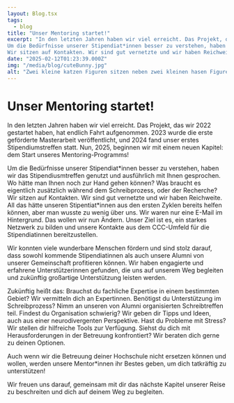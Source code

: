 ```yaml
---
layout: Blog.tsx
tags:
  - blog
title: "Unser Mentoring startet!"
excerpt: "In den letzten Jahren haben wir viel erreicht. Das Projekt, das wir 2022 gestartet haben, hat endlich Fahrt aufgenommen. 2023 wurde die erste geförderte Masterarbeit veröffentlicht, und 2024 fand unser erstes Stipendiumstreffen statt. Nun, 2025, beginnen wir mit einem neuen Kapitel: dem Start unseres Mentoring-Programms!
Um die Bedürfnisse unserer Stipendiat*innen besser zu verstehen, haben wir das Stipendiusmtreffen genutzt und ausführlich mit Ihnen gesprochen. Wo hätte man Ihnen noch zur Hand gehen können? Was braucht es eigentlich zusätzlich während dem Schreibprozess, oder der Recherche?
Wir sitzen auf Kontakten. Wir sind gut vernetzte und wir haben Reichweite. All das hätte unseren Stipentiat*innen aus den ersten Zyklen bereits helfen können, aber man wusste zu wenig über uns. Wir waren nur eine E-Mail im Hintergrund. Das wollen wir nun Ändern. Unser Ziel ist es, ein starkes Netzwerk zu bilden und unsere Kontakte aus dem CCC-Umfeld für die Stipendiatinnen bereitzustellen..."
date: "2025-02-12T01:23:39.000Z"
img: "/media/blog/cuteBunny.jpg"
alt: "Zwei kleine katzen Figuren sitzen neben zwei kleinen hasen Figuren auf einem LED Streifen."
---
```


# Unser Mentoring startet!

In den letzten Jahren haben wir viel erreicht. Das Projekt, das wir 2022 gestartet haben, hat endlich Fahrt aufgenommen. 2023 wurde die erste geförderte Masterarbeit veröffentlicht, und 2024 fand unser erstes Stipendiumstreffen statt. Nun, 2025, beginnen wir mit einem neuen Kapitel: dem Start unseres Mentoring-Programms!

Um die Bedürfnisse unserer Stipendiat\*innen besser zu verstehen, haben wir das Stipendiusmtreffen genutzt und ausführlich mit Ihnen gesprochen. Wo hätte man Ihnen noch zur Hand gehen können? Was braucht es eigentlich zusätzlich während dem Schreibprozess, oder der Recherche?
Wir sitzen auf Kontakten. Wir sind gut vernetzte und wir haben Reichweite. All das hätte unseren Stipentiat\*innen aus den ersten Zyklen bereits helfen können, aber man wusste zu wenig über uns. Wir waren nur eine E-Mail im Hintergrund. Das wollen wir nun Ändern. Unser Ziel ist es, ein starkes Netzwerk zu bilden und unsere Kontakte aus dem CCC-Umfeld für die Stipendiatinnen bereitzustellen.

Wir konnten viele wunderbare Menschen fördern und sind stolz darauf, dass sowohl kommende Stipendiatinnen als auch unsere Alumni von unserer Gemeinschaft profitieren können. Wir haben engagierte und erfahrene Unterstützerinnen gefunden, die uns auf unserem Weg begleiten und zukünftig großartige Unterstützung leisten werden.

Zukünftig heißt das:
Brauchst du fachliche Expertise in einem bestimmten Gebiet? Wir vermitteln dich an Expertinnen. Benötigst du Unterstützung im Schreibprozess? Nimm an unseren von Alumni organisierten Schreibtreffen teil. Findest du Organisation schwierig? Wir geben dir Tipps und Ideen, auch aus einer neurodivergenten Perspektive. Hast du Probleme mit Stress? Wir stellen dir hilfreiche Tools zur Verfügung. Siehst du dich mit Herausforderungen in der Betreuung konfrontiert? Wir beraten dich gerne zu deinen Optionen.

Auch wenn wir die Betreuung deiner Hochschule nicht ersetzen können und wollen, werden unsere Mentor\*innen ihr Bestes geben, um dich tatkräftig zu unterstützen!

Wir freuen uns darauf, gemeinsam mit dir das nächste Kapitel unserer Reise zu beschreiten und dich auf deinem Weg zu begleiten.
